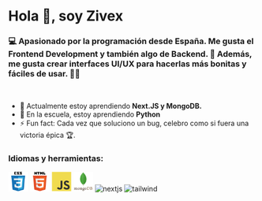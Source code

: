 <h1 align="left">Hola 👋, soy Zivex</h1>
<h3 align="left">💻 Apasionado por la programación desde España. Me gusta el Frontend Development y también algo de Backend. 🚀 Además, me gusta crear interfaces UI/UX para hacerlas más bonitas y fáciles de usar. 🎨✨</h3>


<br>

<ul>
  <li>🌱 Actualmente estoy aprendiendo <strong>Next.JS y MongoDB.</strong> </li>
  <li>🏫 En la escuela, estoy aprendiendo <strong>Python</strong> </li>
  <li>⚡ Fun fact: Cada vez que soluciono un bug, celebro como si fuera una victoria épica 🏆.</li>
</ul>

<h3 align="left">Idiomas y herramientas:</h3>
<p align="left">
  <img src="https://raw.githubusercontent.com/devicons/devicon/master/icons/css3/css3-original-wordmark.svg" alt="css3" width="40" height="40" class="tool-icon"/>
  <img src="https://raw.githubusercontent.com/devicons/devicon/master/icons/html5/html5-original-wordmark.svg" alt="html5" width="40" height="40" class="tool-icon"/>
  <img src="https://raw.githubusercontent.com/devicons/devicon/master/icons/javascript/javascript-original.svg" alt="javascript" width="40" height="40" class="tool-icon"/>
  <img src="https://raw.githubusercontent.com/devicons/devicon/master/icons/mongodb/mongodb-original-wordmark.svg" alt="mongodb" width="40" height="40" class="tool-icon"/>
  <img src="https://cdn.worldvectorlogo.com/logos/nextjs-2.svg" alt="nextjs" width="40" height="40" class="tool-icon"/>
  <img src="https://www.vectorlogo.zone/logos/tailwindcss/tailwindcss-icon.svg" alt="tailwind" width="40" height="40" class="tool-icon"/>
</p>
